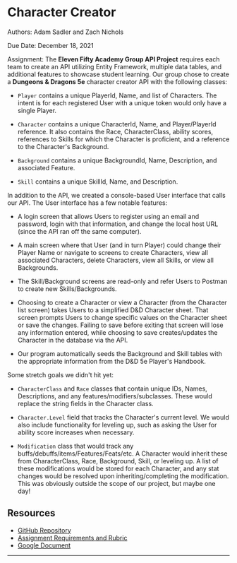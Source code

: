 # Character Creator

Authors: Adam Sadler and Zach Nichols

Due Date: December 18, 2021

Assignment: The **Eleven Fifty Academy Group API Project** requires each team to create an API utilizing Entity Framework, multiple data tables, and additional features to showcase student learning. Our group chose to create a **Dungeons & Dragons 5e** character creator API with the following classes:

- `Player` contains a unique PlayerId, Name, and list of Characters. The intent is for each registered User with a unique token would only have a single Player.

- `Character` contains a unique CharacterId, Name, and Player/PlayerId reference. It also contains the Race, CharacterClass, ability scores, references to Skills for which the Character is proficient, and a reference to the Character's Background.

- `Background` contains a unique BackgroundId, Name, Description, and associated Feature.

- `Skill` contains a unique SkillId, Name, and Description.

In addition to the API, we created a console-based User interface that calls our API. The User interface has a few notable features:

- A login screen that allows Users to register using an email and password, login with that information, and change the local host URL (since the API ran off the same computer).

- A main screen where that User (and in turn Player) could change their Player Name or navigate to screens to create Characters, view all associated Characters, delete Characters, view all Skills, or view all Backgrounds.

- The Skill/Background screens are read-only and refer Users to Postman to create new Skills/Backgrounds.

- Choosing to create a Character or view a Character (from the Character list screen) takes Users to a simplified D&D Character sheet. That screen prompts Users to change specific values on the Character sheet or save the changes. Failing to save before exiting that screen will lose any information entered, while choosing to save creates/updates the Character in the database via the API.

- Our program automatically seeds the Background and Skill tables with the appropriate information from the D&D 5e Player's Handbook.


Some stretch goals we didn't hit yet:

- `CharacterClass` and `Race` classes that contain unique IDs, Names, Descriptions, and any features/modifiers/subclasses. These would replace the string fields in the Character class.

- `Character.Level` field that tracks the Character's current level. We would also include functionality for leveling up, such as asking the User for ability score increases when necessary.

- `Modification` class that would track any buffs/debuffs/items/Features/Feats/etc. A Character would inherit these from CharacterClass, Race, Background, Skill, or leveling up. A list of these modifications would be stored for each Character, and any stat changes would be resolved upon inheriting/completing the modification. This was obviously outside the scope of our project, but maybe one day!


## Resources

- [GitHub Repository](https://github.com/adambsadler/CharacterCreator)
- [Assignment Requirements and Rubric](https://elevenfifty.instructure.com/courses/799/assignments/17170?module_item_id=72088)
- [Google Document](https://docs.google.com/document/d/1D9B7eja5Rh8hT407lgjJ4Kd6o0anSv4hyD8ibrTC6kM/edit?usp=sharing)


---
